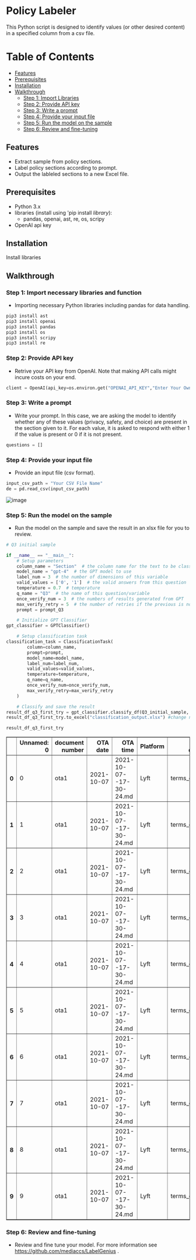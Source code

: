 # Policy Labeler

This Python script is designed to identify values (or other desired content) in a specified column from a csv file. 

# Table of Contents

- [Features](#features)
- [Prerequisites](#prerequisites)
- [Installation](#installation)
- [Walkthrough](#walkthrough)
  - [Step 1: Import Libraries](#step-1-import-necessary-libraries-and-function)
  - [Step 2: Provide API key](#step-2-provide-api-key)
  - [Step 3: Write a prompt](#step-3-write-a-prompt)
  - [Step 4: Provide your input file](#step-4-provide-your-input-file)
  - [Step 5: Run the model on the sample](#step-5-run-the-model-on-the-sample)
  - [Step 6: Review and fine-tuning](#step-6-review-and-fine-tuning)


## Features
- Extract sample from policy sections.
- Label policy sections according to prompt.
- Output the lableled sections to a new Excel file.

## Prerequisites
- Python 3.x
- libraries (install using 'pip install *library*):
    - pandas, openai, ast, re, os, scripy
- OpenAI api key

## Installation
Install libraries

## Walkthrough

### Step 1: Import necessary libraries and function
- Importing necessary Python libraries including pandas for data handling.


```python
pip3 install ast
pip3 install openai
pip3 install pandas
pip3 install os
pip3 install scripy
pip3 install re

```

### Step 2: Provide API key
- Retrive your API key from OpenAI. Note that making API calls might incure costs on your end.

```python
client = OpenAI(api_key=os.environ.get("OPENAI_API_KEY","Enter Your Own API Key"))

```

### Step 3: Write a prompt
- Write your prompt. In this case, we are asking the model to identify whether any of these values (privacy, safety, and choice) are present in the section given to it. For each value, it is asked to respond with either 1 if the value is present or 0 if it is not present.


```python
questions = []
```

   

### Step 4: Provide your input file
- Provide an input file (csv format).


```python
input_csv_path = "Your CSV File Name"
de = pd.read_csv(input_csv_path)
```

![image](https://github.com/mediaccs/PlatformPolicyWatch/assets/131724876/a2044f15-b9f1-44b5-a5ea-34057b47c9ff)



### Step 5: Run the model on the sample
- Run  the model on the sample and save the result in an xlsx file for you to review.


```python
# Q3 initial sample 

if __name__ == "__main__":
    # Setup parameters
    column_name = "Section"  # the column name for the text to be classified
    model_name = "gpt-4"  # the GPT model to use
    label_num = 3  # the number of dimensions of this variable
    valid_values = ['0', '1']  # the valid answers from this question
    temperature = 0.7  # temperature 
    q_name = "Q3"  # the name of this question/variable
    once_verify_num = 3  # the numbers of results generated from GPT 
    max_verify_retry = 5  # the number of retries if the previous is not converged
    prompt = prompt_Q3

    # Initialize GPT Classifier
gpt_classifier = GPTClassifier()

    # Setup classification task
classification_task = ClassificationTask(
        column=column_name,
        prompt=prompt,
        model_name=model_name,
        label_num=label_num,
        valid_values=valid_values,
        temperature=temperature,
        q_name=q_name,
        once_verify_num=once_verify_num,
        max_verify_retry=max_verify_retry
    )

    # Classify and save the result
result_df_q3_first_try = gpt_classifier.classify_df(Q3_initial_sample, classification_task)
result_df_q3_first_try.to_excel("classification_output.xlsx") #change name to desired output file
```

   



```python
result_df_q3_first_try
```




<div>
<table border="1" class="dataframe">
  <thead>
    <tr style="text-align: right;">
      <th></th>
      <th>Unnamed: 0</th>
      <th>document number</th>
      <th>OTA date</th>
      <th>OTA time</th>
      <th>Platform</th>
      <th>Type of document</th>
      <th>Effective</th>
      <th>Last updated</th>
      <th>Section</th>
      <th>Q3_1_classification</th>
      <th>Q3_2_classification</th>
      <th>Q3_3_classification</th>
    </tr>
  </thead>
  <tbody>
    <tr>
      <th>0</th>
      <td>0</td>
      <td>ota1</td>
      <td>2021-10-07</td>
      <td>2021-10-07--17-30-24.md</td>
      <td>Lyft</td>
      <td>terms_of_service</td>
      <td>none</td>
      <td>2021-04-01</td>
      <td>Last Updated: April 1, 2021_x000D_\nThese Term...</td>
      <td>0</td>
      <td>0</td>
      <td>0</td>
    </tr>
    <tr>
      <th>1</th>
      <td>1</td>
      <td>ota1</td>
      <td>2021-10-07</td>
      <td>2021-10-07--17-30-24.md</td>
      <td>Lyft</td>
      <td>terms_of_service</td>
      <td>none</td>
      <td>2021-04-01</td>
      <td>-_x000D_\nThe Lyft Platform provides a marketp...</td>
      <td>0</td>
      <td>0</td>
      <td>1</td>
    </tr>
    <tr>
      <th>2</th>
      <td>2</td>
      <td>ota1</td>
      <td>2021-10-07</td>
      <td>2021-10-07--17-30-24.md</td>
      <td>Lyft</td>
      <td>terms_of_service</td>
      <td>none</td>
      <td>2021-04-01</td>
      <td>-_x000D_\nLyft reserves the right to modify th...</td>
      <td>0</td>
      <td>0</td>
      <td>0</td>
    </tr>
    <tr>
      <th>3</th>
      <td>3</td>
      <td>ota1</td>
      <td>2021-10-07</td>
      <td>2021-10-07--17-30-24.md</td>
      <td>Lyft</td>
      <td>terms_of_service</td>
      <td>none</td>
      <td>2021-04-01</td>
      <td>---_x000D_\nThe Lyft Platform may only be used...</td>
      <td>0</td>
      <td>0</td>
      <td>0</td>
    </tr>
    <tr>
      <th>4</th>
      <td>4</td>
      <td>ota1</td>
      <td>2021-10-07</td>
      <td>2021-10-07--17-30-24.md</td>
      <td>Lyft</td>
      <td>terms_of_service</td>
      <td>none</td>
      <td>2021-04-01</td>
      <td>---_x000D_\nAs a Rider, you understand that re...</td>
      <td>0</td>
      <td>0</td>
      <td>1</td>
    </tr>
    <tr>
      <th>5</th>
      <td>5</td>
      <td>ota1</td>
      <td>2021-10-07</td>
      <td>2021-10-07--17-30-24.md</td>
      <td>Lyft</td>
      <td>terms_of_service</td>
      <td>none</td>
      <td>2021-04-01</td>
      <td>_x000D_\nIf you are a Driver, you will receive...</td>
      <td>0</td>
      <td>0</td>
      <td>0</td>
    </tr>
    <tr>
      <th>6</th>
      <td>6</td>
      <td>ota1</td>
      <td>2021-10-07</td>
      <td>2021-10-07--17-30-24.md</td>
      <td>Lyft</td>
      <td>terms_of_service</td>
      <td>none</td>
      <td>2021-04-01</td>
      <td>---_x000D_\nBy entering into this Agreement or...</td>
      <td>1</td>
      <td>0</td>
      <td>1</td>
    </tr>
    <tr>
      <th>7</th>
      <td>7</td>
      <td>ota1</td>
      <td>2021-10-07</td>
      <td>2021-10-07--17-30-24.md</td>
      <td>Lyft</td>
      <td>terms_of_service</td>
      <td>none</td>
      <td>2021-04-01</td>
      <td>_x000D_\nYour Information is any information y...</td>
      <td>1</td>
      <td>0</td>
      <td>0</td>
    </tr>
    <tr>
      <th>8</th>
      <td>8</td>
      <td>ota1</td>
      <td>2021-10-07</td>
      <td>2021-10-07--17-30-24.md</td>
      <td>Lyft</td>
      <td>terms_of_service</td>
      <td>none</td>
      <td>2021-04-01</td>
      <td>---_x000D_\nLyft, at its sole discretion, may ...</td>
      <td>0</td>
      <td>0</td>
      <td>1</td>
    </tr>
    <tr>
      <th>9</th>
      <td>9</td>
      <td>ota1</td>
      <td>2021-10-07</td>
      <td>2021-10-07--17-30-24.md</td>
      <td>Lyft</td>
      <td>terms_of_service</td>
      <td>none</td>
      <td>2021-04-01</td>
      <td>-_x000D_\nWith respect to your use of the Lyft...</td>
      <td>0</td>
      <td>1</td>
      <td>0</td>
    </tr>
  </tbody>
</table>
</div>



### Step 6: Review and fine-tuning
- Review and fine tune your model. For more information see https://github.com/mediaccs/LabelGenius .
